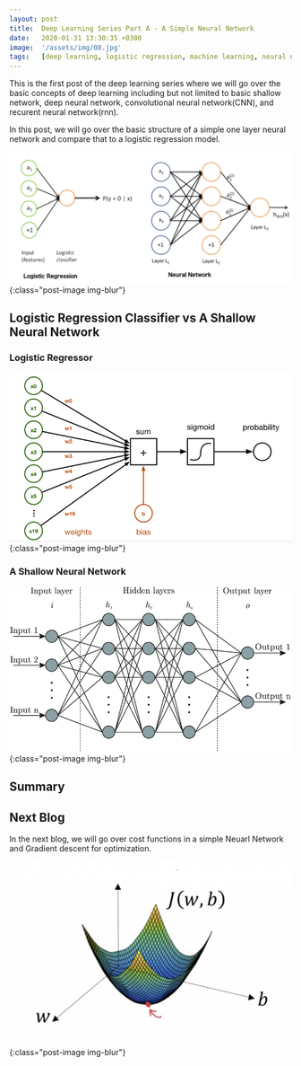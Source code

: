 ```yaml
---
layout: post
title:  Deep Learning Series Part A - A Simple Neural Network
date:   2020-01-31 13:30:35 +0300
image:  '/assets/img/08.jpg'
tags:   [deep learning, logistic regression, machine learning, neural network, dense layer, ai]
---
```


This is the first post of the deep learning series where we will go over the basic concepts of deep learning including but not limited to basic shallow network, deep neural network, convolutional neural network(CNN), and recurent neural network(rnn). 


In this post, we will go over the basic structure of a simple one layer neural network and compare that to a logistic regression model. 

![logistic regression as one layer NN](/assets/img/blog8_img1.png){:class="post-image img-blur"}




## Logistic Regression Classifier vs A Shallow Neural Network 

### Logistic Regressor 

![logistic regressor](/assets/img/blog8_img2.png){:class="post-image img-blur"}

### A Shallow Neural Network

![one layer Neural Network](/assets/img/blog8_img3.png){:class="post-image img-blur"}

    
## Summary



## Next Blog 
In the next blog, we will go over cost functions in a simple Neuarl Network and Gradient descent for optimization.

![gradient descent](/assets/img/blog8_img4.png){:class="post-image img-blur"}
